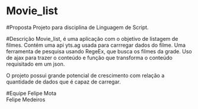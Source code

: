 # Movie_list

#Proposta
Projeto para disciplina de Linguagem de Script.

#Descrição
Movie_list, é uma aplicação com o objetivo de listagem de filmes. Contém uma api yts.ag usada para carrregar dados do filme.
Uma ferramenta de pesquisa usando RegeEx, que busca os filmes da grade. Uso de ajax para trazer o conteúdo e função que transforma o conteúdo requisitado em um json.

O projeto possui grande potencial de crescimento com relação a quantidade de dados que é capaz de carregar. 

#Equipe
Felipe Mota <br>
Felipe Medeiros




